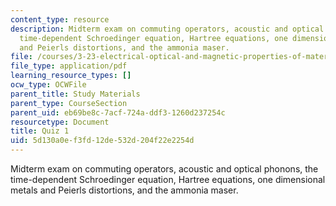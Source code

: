 ```yaml
---
content_type: resource
description: Midterm exam on commuting operators, acoustic and optical phonons, the
  time-dependent Schroedinger equation, Hartree equations, one dimensional metals
  and Peierls distortions, and the ammonia maser.
file: /courses/3-23-electrical-optical-and-magnetic-properties-of-materials-fall-2007/5d130a0ef3fd12de532d204f22e2254d_midterm.pdf
file_type: application/pdf
learning_resource_types: []
ocw_type: OCWFile
parent_title: Study Materials
parent_type: CourseSection
parent_uid: eb69be8c-7acf-724a-ddf3-1260d237254c
resourcetype: Document
title: Quiz 1
uid: 5d130a0e-f3fd-12de-532d-204f22e2254d
---
```

Midterm exam on commuting operators, acoustic and optical phonons, the time-dependent Schroedinger equation, Hartree equations, one dimensional metals and Peierls distortions, and the ammonia maser.